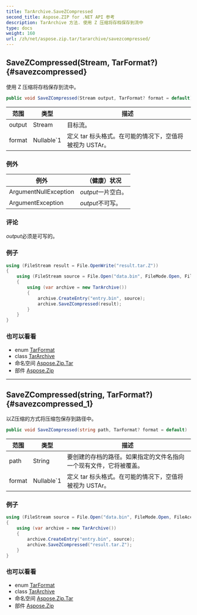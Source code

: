 ```yaml
---
title: TarArchive.SaveZCompressed
second_title: Aspose.ZIP for .NET API 参考
description: TarArchive 方法. 使用 Z 压缩将存档保存到流中
type: docs
weight: 160
url: /zh/net/aspose.zip.tar/tararchive/savezcompressed/
---
```

## SaveZCompressed(Stream, TarFormat?) {#savezcompressed}

使用 Z 压缩将存档保存到流中。

```csharp
public void SaveZCompressed(Stream output, TarFormat? format = default)
```

| 范围 | 类型 | 描述 |
| --- | --- | --- |
| output | Stream | 目标流。 |
| format | Nullable`1 | 定义 tar 标头格式。在可能的情况下，空值将被视为 USTAr。 |

### 例外

| 例外 | （健康）状况 |
| --- | --- |
| ArgumentNullException | *output*一片空白。 |
| ArgumentException | *output*不可写。 |

### 评论

*output*必须是可写的。

### 例子

```csharp
using (FileStream result = File.OpenWrite("result.tar.Z"))
{
    using (FileStream source = File.Open("data.bin", FileMode.Open, FileAccess.Read))
    {
        using (var archive = new TarArchive())
        {
            archive.CreateEntry("entry.bin", source);
            archive.SaveZCompressed(result);
        }
    }
}
```

### 也可以看看

* enum [TarFormat](../../tarformat/)
* class [TarArchive](../)
* 命名空间 [Aspose.Zip.Tar](../../tararchive/)
* 部件 [Aspose.Zip](../../../)

---

## SaveZCompressed(string, TarFormat?) {#savezcompressed_1}

以Z压缩的方式将压缩包保存到路径中。

```csharp
public void SaveZCompressed(string path, TarFormat? format = default)
```

| 范围 | 类型 | 描述 |
| --- | --- | --- |
| path | String | 要创建的存档的路径。如果指定的文件名指向一个现有文件，它将被覆盖。 |
| format | Nullable`1 | 定义 tar 标头格式。在可能的情况下，空值将被视为 USTAr。 |

### 例子

```csharp
using (FileStream source = File.Open("data.bin", FileMode.Open, FileAccess.Read))
{
    using (var archive = new TarArchive())
    {
        archive.CreateEntry("entry.bin", source);
        archive.SaveZCompressed("result.tar.Z");
    }
}
```

### 也可以看看

* enum [TarFormat](../../tarformat/)
* class [TarArchive](../)
* 命名空间 [Aspose.Zip.Tar](../../tararchive/)
* 部件 [Aspose.Zip](../../../)


